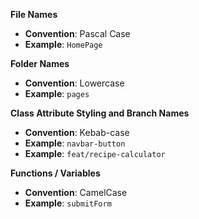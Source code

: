 **File Names**

- **Convention**: Pascal Case
- **Example**: `HomePage`

**Folder Names**

- **Convention**: Lowercase
- **Example**: `pages`

**Class Attribute Styling and Branch Names**

- **Convention**: Kebab-case
- **Example**: `navbar-button`
- **Example**: `feat/recipe-calculator`

**Functions / Variables**

- **Convention**: CamelCase
- **Example**: `submitForm`
